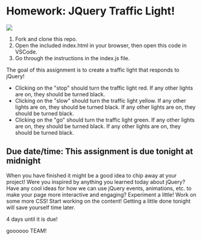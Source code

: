 # Homework:  JQuery Traffic Light!

![](https://media.giphy.com/media/4vOxauMeYkjyo/giphy.gif)

1. Fork and clone this repo.
2. Open the included index.html in your browser, then open this code in VSCode.
3. Go through the instructions in the index.js file.

The goal of this assignment is to create a traffic light that responds to jQuery!

* Clicking on the "stop" should turn the traffic light red.  If any other lights are on, they should be turned black.
* Clicking on the "slow" should turn the traffic light yellow.  If any other lights are on, they should be turned black.  If any other lights are on, they should be turned black.
* Clicking on the "go" should turn the traffic light green.  If any other lights are on, they should be turned black.  If any other lights are on, they should be turned black.



## Due date/time:  This assignment is due tonight at midnight


When you have finished it might be a good idea to chip away at your project!  Were you inspired by anything you learned today about jQuery?  Have any cool ideas for how we can use jQuery events, animations, etc. to make your page more interactive and engaging?  Experiment a little!  Work on some more CSS!  Start working on the content!  Getting a little done tonight will save yourself time later.

4 days until it is due!


goooooo TEAM!